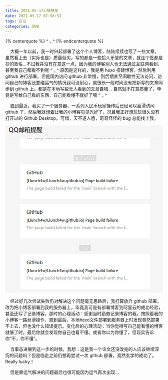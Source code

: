 ```yaml
---
title: 2021-05-17心情随笔
date: 2021-05-17 07:58:53
tags: 日记
categories: 随笔
---
```


{% centerquote %} ^ _ ^ {% endcenterquote %}
<!-- more -->

&nbsp;&nbsp;&nbsp;&nbsp;大概一年以前，我一时兴起部署了这个个人博客，陆陆续续也写了一些文章，虽然看上去（实际也是）质量低劣，写的都是一些拾人牙慧的文章，就连个签都是抄的歌名...不过我并没有在意这一点，因为我的博客别人也无法通过互联网看到，甚至我自己都看不到呢 ^ _ ^ 原因是这样的，我是用 hexo 搭建博客，然后利用 github 进行部署，但是国内访问 github 非常慢，到后期甚至间歇性无法访问，访问自己的博客还要碰运气的情况我可没耐心，就很长一段时间没有把新写的文章同步到 github 上。都是在本地写些无人看到的文章自嗨... 自然就不在意质量了，毕竟是写给自己看的东西，自己能看懂不就好了嘛 ^ _ ^

&nbsp;&nbsp;&nbsp;&nbsp;直到最近，我买了一个服务器，一系列人民币玩家操作后已经可以丝滑访问 github 了，然后我就想着让我的小博客见见光好了，况且我正好想玩玩很久没有打开过的 Github Desktop。可惜，天不遂人愿，奇奇怪怪的 bug 总能找上我。

![](./2021-05-17心情随笔/1.jpg)

&nbsp;&nbsp;&nbsp;&nbsp;经过好几次尝试失败仍对解决这个问题毫无思路后，我打算放弃 github 部署，改为把小博客部署到我的服务器上，毕竟我可是有部署博客到阿里云的成功经验，甚至还写了记录博客。那时的心理活动：感谢当时勤劳记录博客的我。按照着我的小博客一路丝滑操作，直到最后，本地hexo文件部署到服务器上时发现竟然部署不上去，但也没什么错误提示。变化后的心理活动：当你觉得写自己能看懂的博客就够了时，最后你就会发现你自己也看不懂。或者你以为你懂了，但现实告诉你“不，你不懂”。

&nbsp;&nbsp;&nbsp;&nbsp;当事态进展到这一步的时候，我想：这是我一个论文还没改完的人应该继续深究的问题吗？但是临走之前仍想再尝试一次 github 部署，竟然玄学的成功了。Really lucky！

&nbsp;&nbsp;&nbsp;&nbsp;但是靠运气解决的问题最后也很可能因为运气再次出现...